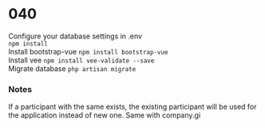 # 040

Configure your database settings in .env<br>
`npm install`<br>
Install bootstrap-vue
`npm install bootstrap-vue`<br>
Install vee
`npm install vee-validate --save`<br>
Migrate database
`php artisan migrate`

### Notes
If a participant with the same exists, the existing participant will be used for the application instead of new one.
Same with company.gi